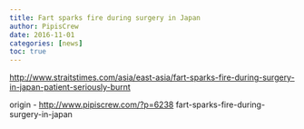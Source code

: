 ```yaml
---
title: Fart sparks fire during surgery in Japan
author: PipisCrew
date: 2016-11-01
categories: [news]
toc: true
---
```


http://www.straitstimes.com/asia/east-asia/fart-sparks-fire-during-surgery-in-japan-patient-seriously-burnt

origin - http://www.pipiscrew.com/?p=6238 fart-sparks-fire-during-surgery-in-japan
